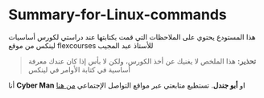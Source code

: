 # Summary-for-Linux-commands
هذا المستودع يحتوي على الملاحظات التي قمت بكتابتها عند دراستي لكورس أساسيات لينكس من موقع flexcourses للأستاذ عبد المجيب

> **تحذير:**
> هذا الملخص لا يغنيك عن أخذ الكورس، ولكن لا بأس إذا كان عندك معرفة أساسية في كتابة الأوامر في لينكس

أنا **Cyber Man** او **أبو جندل**. تستطيع متابعتي عبر مواقع التواصل الإجتماعي [من هنا](https://linktr.ee/ex.jandal)

